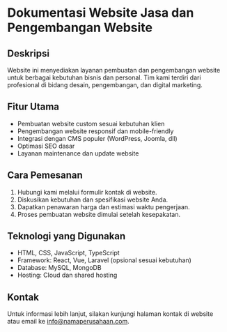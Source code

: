 

# Dokumentasi Website Jasa dan Pengembangan Website

## Deskripsi
Website ini menyediakan layanan pembuatan dan pengembangan website untuk berbagai kebutuhan bisnis dan personal. Tim kami terdiri dari profesional di bidang desain, pengembangan, dan digital marketing.

## Fitur Utama
- Pembuatan website custom sesuai kebutuhan klien
- Pengembangan website responsif dan mobile-friendly
- Integrasi dengan CMS populer (WordPress, Joomla, dll)
- Optimasi SEO dasar
- Layanan maintenance dan update website

## Cara Pemesanan
1. Hubungi kami melalui formulir kontak di website.
2. Diskusikan kebutuhan dan spesifikasi website Anda.
3. Dapatkan penawaran harga dan estimasi waktu pengerjaan.
4. Proses pembuatan website dimulai setelah kesepakatan.

## Teknologi yang Digunakan
- HTML, CSS, JavaScript, TypeScript
- Framework: React, Vue, Laravel (opsional sesuai kebutuhan)
- Database: MySQL, MongoDB
- Hosting: Cloud dan shared hosting

## Kontak
Untuk informasi lebih lanjut, silakan kunjungi halaman kontak di website atau email ke info@namaperusahaan.com.
